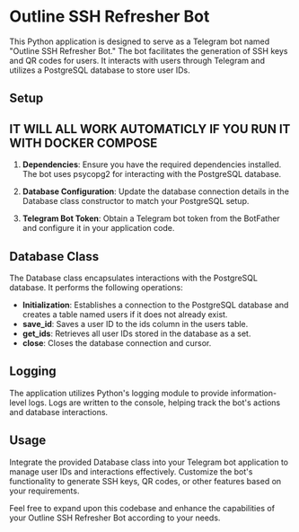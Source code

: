 # Outline SSH Refresher Bot

This Python application is designed to serve as a Telegram bot named "Outline SSH Refresher Bot." The bot facilitates the generation of SSH keys and QR codes for users. It interacts with users through Telegram and utilizes a PostgreSQL database to store user IDs.

## Setup

## **IT WILL ALL WORK AUTOMATICLY IF YOU RUN IT WITH DOCKER COMPOSE**

1. **Dependencies**: Ensure you have the required dependencies installed. The bot uses psycopg2 for interacting with the PostgreSQL database.

2. **Database Configuration**: Update the database connection details in the Database class constructor to match your PostgreSQL setup.

3. **Telegram Bot Token**: Obtain a Telegram bot token from the BotFather and configure it in your application code.

## Database Class

The Database class encapsulates interactions with the PostgreSQL database. It performs the following operations:

- **Initialization**: Establishes a connection to the PostgreSQL database and creates a table named users if it does not already exist.
- **save_id**: Saves a user ID to the ids column in the users table.
- **get_ids**: Retrieves all user IDs stored in the database as a set.
- **close**: Closes the database connection and cursor.

## Logging

The application utilizes Python's logging module to provide information-level logs. Logs are written to the console, helping track the bot's actions and database interactions.

## Usage

Integrate the provided Database class into your Telegram bot application to manage user IDs and interactions effectively. Customize the bot's functionality to generate SSH keys, QR codes, or other features based on your requirements.

Feel free to expand upon this codebase and enhance the capabilities of your Outline SSH Refresher Bot according to your needs.